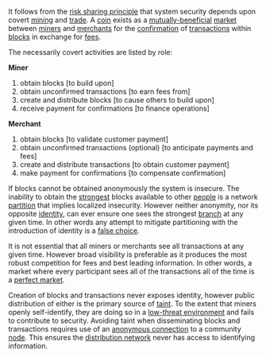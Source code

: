 It follows from the [risk sharing principle](Risk-Sharing-Principle) that system security depends upon covert [mining](Glossary#mine) and [trade](Glossary#trade). A [coin](Glossary#coin) exists as a [mutually-beneficial](Balance-of-Power-Fallacy) [market](Glossary#market) between [miners](Glossary#miner) and [merchants](Glossary#merchant) for the [confirmation](Glossary#confirmation) of [transactions](Glossary#transaction) within [blocks](Glossary#block) in exchange for [fees](Glossary#fee).

The necessarily covert activities are listed by role:

**Miner**
1. obtain blocks [to build upon]
2. obtain unconfirmed transactions [to earn fees from]
3. create and distribute blocks [to cause others to build upon]
4. receive payment for confirmations [to finance operations]

**Merchant**
1. obtain blocks [to validate customer payment]
2. obtain unconfirmed transactions (optional) [to anticipate payments and fees]
3. create and distribute transactions [to obtain customer payment]
4. make payment for confirmations [to compensate confirmation]

If blocks cannot be obtained anonymously the system is insecure. The inability to obtain the [strongest](Glossary#strong) blocks available to other [people](Glossary#person) is a network [partition](Glossary#partition) that implies localized insecurity. However neither anonymity, nor its opposite [identity](Glossary#identity), can ever ensure one sees the strongest [branch](Glossary#branch) at any given time. In other words any attempt to mitigate partitioning with the introduction of identity is a [false choice](https://en.wikipedia.org/wiki/False_dilemma).

It is not essential that all miners or merchants see all transactions at any given time. However broad visibility is preferable as it produces the most robust competition for fees and best leading information. In other words, a market where every participant sees all of the transactions all of the time is a [perfect market](https://en.wikipedia.org/wiki/Perfect_competition).

Creation of blocks and transactions never exposes identity, however public distribution of either is the primary source of [taint](Glossary#taint). To the extent that miners openly self-identify, they are doing so in a [low-threat environment](Threat-Level-Paradox) and fails to contribute to security. Avoiding taint when disseminating blocks and transactions requires use of an [anonymous connection](https://en.wikipedia.org/wiki/Anonymizer) to a community [node](Glossary#node). This ensures the [distribution network](Glossary#peer-to-peer) never has access to identifying information.